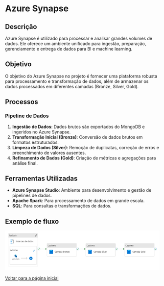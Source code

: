 # Azure Synapse

## Descrição

Azure Synapse é utilizado para processar e analisar grandes volumes de dados. Ele oferece um ambiente unificado para ingestão, preparação, gerenciamento e entrega de dados para BI e machine learning.

## Objetivo

O objetivo do Azure Synapse no projeto é fornecer uma plataforma robusta para processamento e transformação de dados, além de armazenar os dados processados em diferentes camadas (Bronze, Silver, Gold).

## Processos

### Pipeline de Dados

1. **Ingestão de Dados**: Dados brutos são exportados do MongoDB e ingeridos no Azure Synapse.
2. **Transformação Inicial (Bronze)**: Conversão de dados brutos em formatos estruturados.
3. **Limpeza de Dados (Silver)**: Remoção de duplicatas, correção de erros e preenchimento de valores ausentes.
4. **Refinamento de Dados (Gold)**: Criação de métricas e agregações para análise final.

## Ferramentas Utilizadas

- **Azure Synapse Studio**: Ambiente para desenvolvimento e gestão de pipelines de dados.
- **Apache Spark**: Para processamento de dados em grande escala.
- **SQL**: Para consultas e transformações de dados.

## Exemplo de fluxo
![Pipeline de dados](flow-pipeline.png)

[Voltar para a página inicial](index.md)
